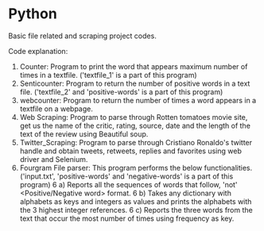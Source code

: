 # Python
Basic file related and scraping project codes.

Code explanation:

1) Counter: Program to print the word that appears maximum number of times in a textfile. ('textfile_1' is a part of this program)
2) Senticounter: Program to return the number of positive words in a text file. ('textfile_2' and 'positive-words' is a part of this program)
3) webcounter: Program to return the number of times a word appears in a textfile on a webpage.
4) Web Scraping: Program to parse through Rotten tomatoes movie site, get us the name of the critic, rating, source, date and the length of the text of the review using Beautiful soup.
5) Twitter_Scraping: Program to parse through Cristiano Ronaldo's twitter handle and obtain tweets, retweets, replies and favorites using web driver and Selenium.
6) Fourgram File parser: This program performs the below functionalities.('input.txt', 'positive-words' and 'negative-words' is a part of this program)
 6 a) Reports all the sequences of words that follow, 'not' <any word> <Positive/Negative word> <Noun> format.
 6 b) Takes any dictionary with alphabets as keys and integers as values and prints the alphabets with the 3 highest integer references.
 6 c) Reports the three words from the text that occur the most number of times using frequency as key.
